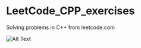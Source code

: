 # LeetCode_CPP_exercises
Solving problems in C++ from leetcode.com

![Alt Text](https://leetcode.com/static/images/LeetCode_logo_rvs.png)

